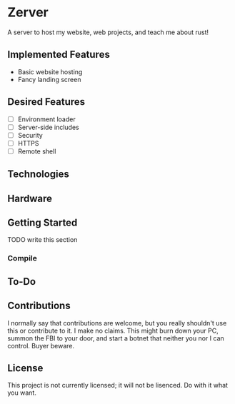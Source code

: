 # Zerver

A server to host my website, web projects, and teach me about rust!

## Implemented Features
* Basic website hosting
* Fancy landing screen

## Desired Features
- [ ] Environment loader
- [ ] Server-side includes
- [ ] Security
- [ ] HTTPS
- [ ] Remote shell

## Technologies

## Hardware

## Getting Started
TODO write this section

### Compile

## To-Do

## Contributions

I normally say that contributions are welcome, but you really shouldn't use this or contribute to it. I make no claims. This might burn down your PC, summon the FBI to your door, and start a botnet that neither you nor I can control. Buyer beware.

## License

This project is not currently licensed; it will not be lisenced. Do with it what you want.
